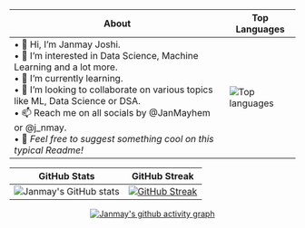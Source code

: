 <div align="center">
  
| About                                                                                                                                          | Top Languages                                                                                                     |
|-----------------------------------------------------------------------------------------------------|---------------------------------------------------------------------------------------------------------|
| • 👋 Hi, I’m Janmay Joshi.<br>• 👀 I’m interested in Data Science, Machine Learning and a lot more.<br>• 🌱 I’m currently learning.<br>• 💞️ I’m looking to collaborate on various topics like ML, Data Science or DSA.<br>• 📫 Reach me on all socials by @JanMayhem or @j_nmay.<br>• 🌚 _Feel free to suggest something cool on this typical Readme!_ | ![Top languages](https://github-readme-stats.vercel.app/api/top-langs/?username=JanmayHem&theme=github_dark&show_icons=true) |

| GitHub Stats                                                                                                         | GitHub Streak                                                                                              |
|-----------------------------------------------------------------------------------------------------------------------|---------------------------------------------------------------------------------------------------------------------|
| ![Janmay's GitHub stats](https://github-readme-stats.vercel.app/api?username=JanmayHem&theme=github_dark&show_icons=true) | [![GitHub Streak](https://streak-stats.demolab.com?user=JanmayHem&theme=tokyonight_duo)](https://git.io/streak-stats)

<!-- <img src="https://github.com/JanmayHem/JanmayHem/blob/main/NUX_Octodex.gif" width="250" height="250" style="border-radius:50%"/> -->
[![Janmay's github activity graph](https://github-readme-activity-graph.cyclic.app/graph?username=JanmayHem&theme=tokyo-night&area=true&hide_border=true)](https://github.com/ashutosh00710/github-readme-activity-graph)
<!-- github-compacet, tokyo-night -->
  
</div>

<!---
JanmayHem/JanmayHem is a ✨ special ✨ repository because its `README.md` (this file) appears on your GitHub profile.
You can click the Preview link to take a look at your changes.
--->
